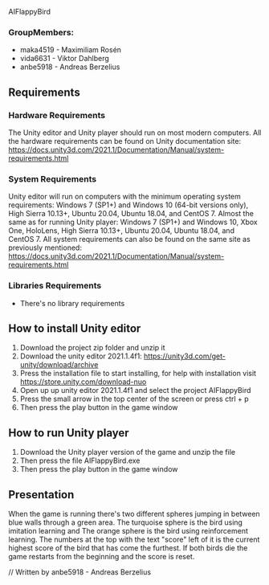 AIFlappyBird

### GroupMembers: 
* maka4519 - Maximiliam Rosén
* vida6631 - Viktor Dahlberg
* anbe5918 - Andreas Berzelius 
## Requirements
### Hardware Requirements
The Unity editor and Unity player should run on most modern computers. All the hardware requirements can be found on Unity documentation site: https://docs.unity3d.com/2021.1/Documentation/Manual/system-requirements.html
### System Requirements
Unity editor will run on computers with the minimum operating system requirements: Windows 7 (SP1+) and Windows 10 (64-bit versions only), High Sierra 10.13+, Ubuntu 20.04, Ubuntu 18.04, and CentOS 7.
Almost the same as for running Unity player: Windows 7 (SP1+) and Windows 10, Xbox One, HoloLens, High Sierra 10.13+, Ubuntu 20.04, Ubuntu 18.04, and CentOS 7.
All system requirements can also be found on the same site as previously mentioned: https://docs.unity3d.com/2021.1/Documentation/Manual/system-requirements.html 
### Libraries Requirements
  * There's no library requirements
## How to install Unity editor
1. Download the project zip folder and unzip it
2. Download the unity editor 2021.1.4f1: https://unity3d.com/get-unity/download/archive
3. Press the installation file to start installing, for help with installation visit https://store.unity.com/download-nuo
4. Open up up unity editor 2021.1.4f1 and select the project AIFlappyBird
5. Press the small arrow in the top center of the screen or press ctrl + p
6. Then press the play button in the game window

## How to run Unity player
1. Download the Unity player version of the game and unzip the file
2. Then press the file AIFlappyBird.exe
3. Then press the play button in the game window

## Presentation
When the game is running there's two different spheres jumping in between blue walls through a green area. The turquoise sphere is the bird using imitation learning and
The orange sphere is the bird using reinforcement learning. The numbers at the top with the text "score" left of it is the current highest score of the bird that has come the furthest.
If both birds die the game restarts from the beginning and the score is reset.

// Written by anbe5918 - Andreas Berzelius
